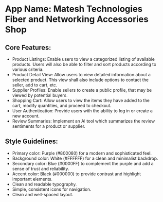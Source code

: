 # **App Name**: Matesh Technologies Fiber and Networking Accessories Shop

## Core Features:

- Product Listings: Enable users to view a categorized listing of available products. Users will also be able to filter and sort products according to various criteria.
- Product Detail View: Allow users to view detailed information about a selected product. This view shall also include options to contact the seller, add to cart, etc.
- Supplier Profiles: Enable sellers to create a public profile, that may be viewed by potential buyers.
- Shopping Cart: Allow users to view the items they have added to the cart, modify quantities, and proceed to checkout.
- User Authentication: Provide users with the ability to log in or create a new account.
- Review Summaries: Implement an AI tool which summarizes the review sentiments for a product or supplier.

## Style Guidelines:

- Primary color: Purple (#800080) for a modern and sophisticated feel.
- Background color: White (#FFFFFF) for a clean and minimalist backdrop.
- Secondary color: Blue (#0000FF) to complement the purple and add a sense of trust and reliability.
- Accent color: Black (#000000) to provide contrast and highlight important elements.
- Clean and readable typography.
- Simple, consistent icons for navigation.
- Clean and well-spaced layout.